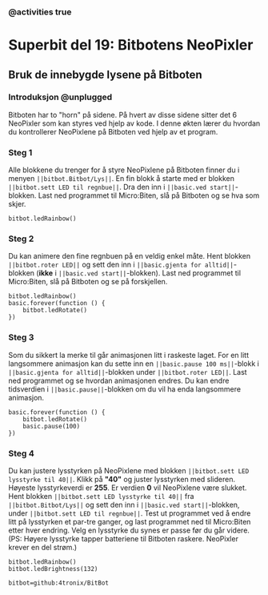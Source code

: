### @activities true

# Superbit del 19: Bitbotens NeoPixler
## Bruk de innebygde lysene på Bitboten
### Introduksjon @unplugged

Bitboten har to "horn" på sidene.
På hvert av disse sidene sitter det 6 NeoPixler som kan styres ved hjelp av kode.
I denne økten lærer du hvordan du kontrollerer NeoPixlene på Bitboten ved hjelp av et program.

### Steg 1

Alle blokkene du trenger for å styre NeoPixlene på Bitboten finner du i menyen ``||bitbot.Bitbot/Lys||``.
En fin blokk å starte med er blokken ``||bitbot.sett LED til regnbue||``.
Dra den inn i ``||basic.ved start||``-blokken.
Last ned programmet til Micro:Biten, slå på Bitboten og se hva som skjer.

```blocks
bitbot.ledRainbow()
```

### Steg 2

Du kan animere den fine regnbuen på en veldig enkel måte.
Hent blokken ``||bitbot.roter LED||`` og sett den inn i ``||basic.gjenta for alltid||``-blokken (**ikke** i ``||basic.ved start||``-blokken).
Last ned programmet til Micro:Biten, slå på Bitboten og se på forskjellen.

```blocks
bitbot.ledRainbow()
basic.forever(function () {
    bitbot.ledRotate()
})
```

### Steg 3

Som du sikkert la merke til går animasjonen litt i raskeste laget.
For en litt langsommere animasjon kan du sette inn en ``||basic.pause 100 ms||``-blokk i ``||basic.gjenta for alltid||``-blokken under ``||bitbot.roter LED||``.
Last ned programmet og se hvordan animasjonen endres. Du kan endre tidsverdien i ``||basic.pause||``-blokken om du vil ha enda langsommere animasjon.

```blocks
basic.forever(function () {
    bitbot.ledRotate()
    basic.pause(100)
})
```

### Steg 4

Du kan justere lysstyrken på NeoPixlene med blokken ``||bitbot.sett LED lysstyrke til 40||``.
Klikk på **"40"** og juster lysstyrken med slideren.
Høyeste lysstyrkeverdi er **255**.
Er verdien **0** vil NeoPixlene være slukket.
Hent blokken ``||bitbot.sett LED lysstyrke til 40||`` fra ``||bitbot.Bitbot/Lys||`` og sett den inn i ``||basic.ved start||``-blokken, under ``||bitbot.sett LED til regnbue||``.
Test ut programmet ved å endre litt på lysstyrken et par-tre ganger, og last programmet ned til Micro:Biten etter hver endring.
Velg en lysstyrke du synes er passe før du går videre.
(PS: Høyere lysstyrke tapper batteriene til Bitboten raskere. NeoPixler krever en del strøm.)

```blocks
bitbot.ledRainbow()
bitbot.ledBrightness(132)
```





```package
bitbot=github:4tronix/BitBot
```

<script src="https://makecode.com/gh-pages-embed.js"></script><script>makeCodeRender("{{ site.makecode.home_url }}", "{{ site.github.owner_name }}/{{ site.github.repository_name }}");</script>
